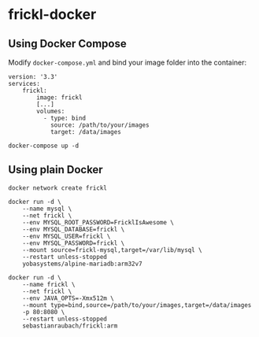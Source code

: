 # frickl-docker

## Using Docker Compose
Modify `docker-compose.yml` and bind your image folder into the container:

```
version: '3.3'
services:
    frickl:
        image: frickl
        [...]
        volumes:
          - type: bind
            source: /path/to/your/images
            target: /data/images
```

```
docker-compose up -d
```

## Using plain Docker
```
docker network create frickl

docker run -d \
    --name mysql \
    --net frickl \
    --env MYSQL_ROOT_PASSWORD=FricklIsAwesome \
    --env MYSQL_DATABASE=frickl \
    --env MYSQL_USER=frickl \
    --env MYSQL_PASSWORD=frickl \
    --mount source=frickl-mysql,target=/var/lib/mysql \
    --restart unless-stopped
    yobasystems/alpine-mariadb:arm32v7

docker run -d \
    --name frickl \
    --net frickl \
    --env JAVA_OPTS=-Xmx512m \
    --mount type=bind,source=/path/to/your/images,target=/data/images
    -p 80:8080 \
    --restart unless-stopped
    sebastianraubach/frickl:arm
```
